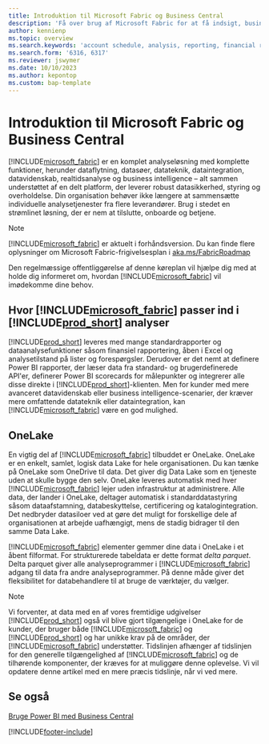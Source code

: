 ```yaml
---
title: Introduktion til Microsoft Fabric og Business Central
description: 'Få over brug af Microsoft Fabric for at få indsigt, business intelligence og KPI''er fra Business Central-data.'
author: kennienp
ms.topic: overview
ms.search.keywords: 'account schedule, analysis, reporting, financial report, business intelligence, KPI'
ms.search.form: '6316, 6317'
ms.reviewer: jswymer
ms.date: 10/10/2023
ms.author: kepontop
ms.custom: bap-template
---
```

# <a name="introduction-to-microsoft-fabric-and-business-central"></a>Introduktion til Microsoft Fabric og Business Central

[!INCLUDE[microsoft_fabric](includes/microsoft_fabric.md)] er en komplet analyseløsning med komplette funktioner, herunder dataflytning, datasøer, datateknik, dataintegration, datavidenskab, realtidsanalyse og business intelligence – alt sammen understøttet af en delt platform, der leverer robust datasikkerhed, styring og overholdelse. Din organisation behøver ikke længere at sammensætte individuelle analysetjenester fra flere leverandører. Brug i stedet en strømlinet løsning, der er nem at tilslutte, onboarde og betjene.

> [!NOTE]
> [!INCLUDE[microsoft_fabric](includes/microsoft_fabric.md)] er aktuelt i forhåndsversion. Du kan finde flere oplysninger om Microsoft Fabric-frigivelsesplan i [aka.ms/FabricRoadmap](https://aka.ms/FabricRoadmap)
> 
> Den regelmæssige offentliggørelse af denne køreplan vil hjælpe dig med at holde dig informeret om, hvordan [!INCLUDE[microsoft_fabric](includes/microsoft_fabric.md)] vil imødekomme dine behov.

## <a name="where-does--fit-into-includeprod_short-analytics"></a>Hvor [!INCLUDE[microsoft_fabric](includes/microsoft_fabric.md)] passer ind i [!INCLUDE[prod_short](includes/prod_short.md)] analyser

[!INCLUDE[prod_short](includes/prod_short.md)] leveres med mange standardrapporter og dataanalysefunktioner såsom finansiel rapportering, åben i Excel og analysetilstand på lister og forespørgsler. Derudover er det nemt at definere Power BI rapporter, der læser data fra standard- og brugerdefinerede API'er, definerer Power BI scorecards for målepunkter og integrerer alle disse direkte i [!INCLUDE[prod_short](includes/prod_short.md)]-klienten. Men for kunder med mere avanceret datavidenskab eller business intelligence-scenarier, der kræver mere omfattende datateknik eller dataintegration, kan [!INCLUDE[microsoft_fabric](includes/microsoft_fabric.md)] være en god mulighed. 

## <a name="onelake"></a>OneLake

En vigtig del af [!INCLUDE[microsoft_fabric](includes/microsoft_fabric.md)] tilbuddet er OneLake. OneLake er en enkelt, samlet, logisk data Lake for hele organisationen. Du kan tænke på OneLake som OneDrive til data. Det giver dig Data Lake som en tjeneste uden at skulle bygge den selv. OneLake leveres automatisk med hver [!INCLUDE[microsoft_fabric](includes/microsoft_fabric.md)] lejer uden infrastruktur at administrere. Alle data, der lander i OneLake, deltager automatisk i standarddatastyring såsom dataafstamning, databeskyttelse, certificering og katalogintegration. Det nedbryder datasiloer ved at gøre det muligt for forskellige dele af organisationen at arbejde uafhængigt, mens de stadig bidrager til den samme Data Lake.

[!INCLUDE[microsoft_fabric](includes/microsoft_fabric.md)] elementer gemmer dine data i OneLake i et åbent filformat. For strukturerede tabeldata er dette format *delta parquet*. Delta parquet giver alle analyseprogrammer i [!INCLUDE[microsoft_fabric](includes/microsoft_fabric.md)] adgang til data fra andre analyseprogrammer. På denne måde giver det fleksibilitet for databehandlere til at bruge de værktøjer, du vælger.

> [!NOTE]
> Vi forventer, at data med en af vores fremtidige udgivelser [!INCLUDE[prod_short](includes/prod_short.md)] også vil blive gjort tilgængelige i OneLake for de kunder, der bruger både [!INCLUDE[microsoft_fabric](includes/microsoft_fabric.md)] og [!INCLUDE[prod_short](includes/prod_short.md)] og har unikke krav på de områder, der [!INCLUDE[microsoft_fabric](includes/microsoft_fabric.md)] understøtter. Tidslinjen afhænger af tidslinjen for den generelle tilgængelighed af [!INCLUDE[microsoft_fabric](includes/microsoft_fabric.md)] og de tilhørende komponenter, der kræves for at muliggøre denne oplevelse. Vi vil opdatere denne artikel med en mere præcis tidslinje, når vi ved mere.

## <a name="see-also"></a>Se også
[Bruge Power BI med Business Central](admin-powerbi.md)   

[!INCLUDE[footer-include](includes/footer-banner.md)]
